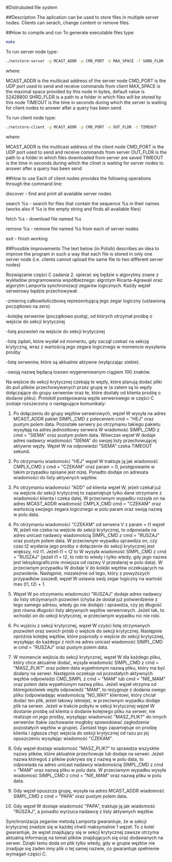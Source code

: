#Distrubuted file system

##Description
The aplication can be used to store files in multiple server nodes. Clients can serach, change content or remove files.

##How to compile and run
To generate executable files type:

```sh
make
```

To run server node type:

```sh
./netstore-server -g MCAST_ADDR -p CMD_PORT -b MAX_SPACE -f SHRD_FLDR -t TIMEOUT

```
where:

MCAST_ADDR is the multicast address of the server node
CMD_PORT is the UDP port used to send and receive commands from client
MAX_SPACE is the maximal space provided by this node in bytes, default value is 52428800
SHRD_FLDR is a path to a folder in which files will be stored by this node
TIMEOUT is the time in seconds during which the server is waiting for client nodes to answer after a query has been send.

To run client node type:

```sh
./netstore-client -g MCAST_ADDR -p CMD_PORT -o OUT_FLDR -t TIMEOUT

```

where:

MCAST_ADDR is the multicast address of the client node
CMD_PORT is the UDP port used to send and receive commands from server
OUT_FLDR is the path to a folder in which files downloaded from server are saved
TIMEOUT is the time in seconds during which the clinet is waiting for server nodes to answer after a query has been send

##How to use
Each of client nodes provides the following operations through the command line:

discover - find and print all available server nodes

search %s - search for files that contain the sequence %s in their names (works also if %s is the empty string and finds all available files)

fetch %s - download file named %s

remove %s - remove file named %s from each of server nodes

exit - finish working


##Possible improvements
The text below (in Polish) describes an idea to improve the program in such a way that each file is stored in only one server node (i.e. clients cannot upload the same file to two different server nodes)

Rozwiązanie części C zadania 2. opierać się będzie o algorytmy znane z wykładów programowania współbieżnego: algrotym Ricarta-Agrawali oraz algorytm Lamporta synchronizacji zegarów logicznych. Każdy węzeł serwerowy będzie przechowywał:

-zmienną całkowitoliczbową reprezentującą jego zegar logiczny (ustawioną początkowo na zero)

-kolejkę serwerów (początkowo pustą), od których otrzymał prośbę o wejście do sekcji krytycznej 

-listę pozwoleń na wejście do sekcji krytycznej

-listę żądań, które wysłał od momentu, gdy zaczął czekać na sekcję krytyczną, wraz z wartością jego zegara logicznego w momencie wysyłania prośby 

-listę serwerów, które są aktualnie aktywne (wyłączając siebie).

-swoją nazwę będącą losowo wygenerowanym ciągiem 100 znaków. 

Na wejście do sekcji krytycznej czekają te węzły, które planują dodać pliki do puli plików przechowywanych przez grupę w (a zatem są to węzły dołączające do grupy serwerów oraz te, które dostały od klienta prośbę o dodanie pliku). Protokół postępowania węzła serwerowego w części C zostaje rozszerzony o następujące komunikaty:

1. Po dołączeniu do grupy węzłów serwerowych, węzeł W wysyła na adres MCAST_ADDR pakiet SIMPL_CMD z poleceniem cmd = "HEJ" oraz pustym polem data. Pozostałe serwery po otrzymaniu takiego pakietu wysyłają na adres jednostkowy serwera W wiadomość SIMPL_CMD z cmd = "SIEMA" oraz pustym polem data. Wówczas węzeł W dodaje adres nadawcy wiadomości "SIEMA" do swojej listy przechowującej aktywne węzły. Węzeł W na odpowiedzi "SIEMA" czeka TIMEOUT sekund.

2. Po otrzymaniu wiadomości "HEJ" węzeł W traktuje ją jak wiadomość CMPLX_CMD z cmd = "CZEKAM" oraz param = 0, postępowanie w takim przypadku opisane jest niżej. Ponadto dodaje on adresata wiadomości do listy aktywnych węzłów.

3. Po otrzymaniu wiadomości "ADD" od klienta węzeł W, jeżeli czekał już na wejście do sekcji krytycznej to zapamiętuje tylko dane otrzymane z wiadomości klienta i czeka dalej. W przeciwnym wypadku rozsyła on na adres MCAST_ADDR wiadomość CMPLX_CMD  cmd = "CZEKAM" oraz wartością swojego zegara logicznego w polu param oraz swoją nazwą w polu data.

4. Po otrzymaniu wiadomości "CZEKAM" od serwera V z param = t1 węzeł W, jeżeli nie czeka na wejście do sekcji krytycznej, to odpowiada na adres unicast nadawcy wiadomością SIMPL_CMD z cmd = "RUSZAJ" oraz pustym polem data. W przeciwnym wypadku sprawdza on, czy czas t2 wysłania jego prośby o dołączenie do sekcji krytycznej jest większy, niż t1. Jeżeli t1 < t2 to W wysyła wiadomość SIMPL_CMD z cmd = "RUSZAJ" (jeżeli t1 = t2, to robi to wtedy i tylko wtedy, gdy jego nazwa jest leksykograficznie mniejsza od nazwy V przesłanej w polu data). W przeciwnym przypadku W dodaje V do kolejki węzłów oczekujących na pozwolenie. Następnie, niezależnie od tego, który z powyższych przypadków zaszedł, węzeł W ustawia swój zegar logiczny na wartość max (t1, t2) + 1.

5. Węzeł W po otrzymaniu wiadomości "RUSZAJ" dodaje adres nadawcy do listy otrzymanych pozwoleń (chyba że dostał już potwierdzenie z tego samego adresu, wtedy go nie dodaje) i sprawdza, czy  jej długość jest równa długości listy aktywnych węzłów serwerowych. Jeżeli tak, to wchodzi on do sekcji krytycznej, w przeciwnym wypadku nic nie robi.

6. Po wyjściu z sekcji krytycznej, węzeł W czyści listę otrzymanych pozwoleń oraz swoich próśb o wejście do sekcji krytycznej. Następnie opróżnia kolejkę węzłów, które poprosiły o wejście do sekcji krytycznej, wysyłając do każdego z nich na adres unicast wiadomość SIMPL_CMD w cmd = "RUSZAJ" oraz pustym polem data.

7. W momencie wejścia do sekcji krytycznej, węzeł W dla każdego pliku, który chce aktualnie dodać, wysyła wiadomość SIMPL_CMD z cmd = "MASZ_PLIK?" oraz polem data wypełnionym nazwą pliku, który ma być dodany na serwer. Następnie oczekuje od pozostałych aktywnych węzłów odpowiedzi CMD_SIMPL z cmd = "MAM" lub cmd = "NIE_MAM" oraz polem data wypełnionym nazwą pliku. Jeżeli węzeł otrzyma od któregokolwiek węzła odpowiedź "MAM", to rezygnuje z dodania owego pliku (odpowiadając wiadomością "NO_WAY" klientowi, który chciał dodać ten plik, jeżeli takowy istnieje), w przeciwnym wypadku dodaje plik na serwer. Jeżeli w trakcie pobytu w sekcji krytycznej węzeł W dostanie prośbę od klienta o dodanie kolejnego pliku na serwer, nie realizuje on jego prośby, wysyłając wiadomość "MASZ_PLIK?" do innych serwerów (takie zachowanie mogłoby spowodować zagłodzenie pozostałych węzłów w grupie). Zamiast tego zapamiętuje on prośbę klienta i zgłasza chęć wejścia do sekcji krytycznej od razu po jej opuszczeniu wysyłając wiadomość "CZEKAM".

8. Gdy węzeł dostaje wiadomość "MASZ_PLIK?" to sprawdza wszysktie nazwy plików, które aktualnie przechowuje lub dodaje na serwer. Jeżeli nazwa któregoś z plików pokrywa się z nazwą w polu data, to odpowiada na adres unicast nadawcy wiadomością SIMPL_CMD z cmd = "MAM" oraz nazwą pliku w polu data. W przeciwnym wypadku wysyła wiadomość SIMPL_CMD z cmd = "NIE_MAM" oraz nazwą pliku w polu data.

9. Gdy węzeł opuszcza grupę, wysyła na adres MCAST_ADDR wiadomość SIMPL_CMD z cmd = "PAPA" oraz pustym polem data.

10. Gdy węzeł W dostaje wiadomość "PAPA", traktuje ją jak wiadomość "RUSZAJ", a ponadto wyrzuca nadawcę z listy aktywnych węzłów.

Synchronizacja zegarów metodą Lamporta gwarantuje, że w sekcji krytycznej znadzie się w każdej chwili maksymalnie 1 węzeł. To z kolei gwarantuje, że węzeł znajdujący się w sekcji krytycznej zawsze otrzyma aktualną informację na temat plików znajdujących się oraz dodawanych na serwer. Dzięki temu doda on plik tylko wtedy, gdy w grupie węzłów nie znadjuje się żaden inny plik o tej samej nazwie, co gwarantuje spełnienie wymagań części C.

